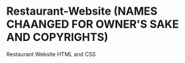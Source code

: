# Restaurant-Website (NAMES CHAANGED FOR OWNER'S SAKE AND COPYRIGHTS)
Restaurant Website HTML and CSS 

